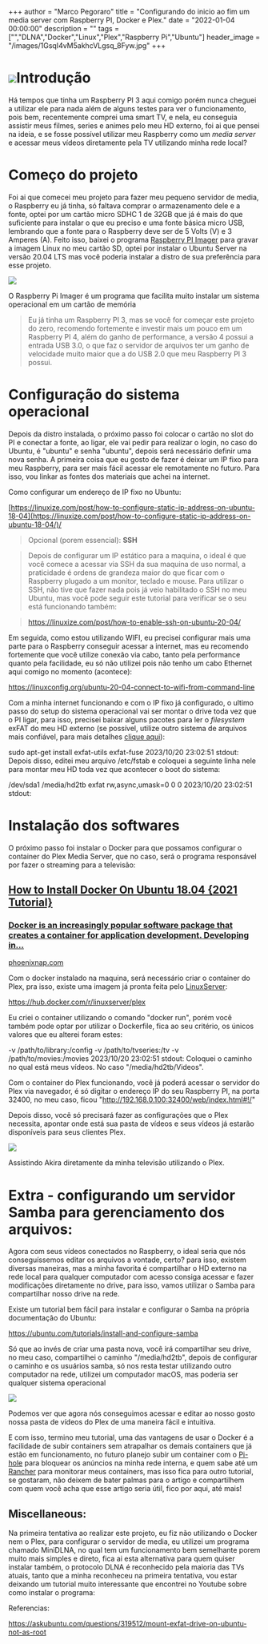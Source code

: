 +++
  author = "Marco Pegoraro"
  title = "Configurando do inicio ao fim um media server com Raspberry PI, Docker e Plex."
  date = "2022-01-04 00:00:00"
  description = ""
  tags = ["","DLNA","Docker","Linux","Plex","Raspberry Pi","Ubuntu"] 
  header_image = "/images/1GsqI4vM5akhcVLgsq_8Fyw.jpg"
+++
  
# ![](/images/1GsqI4vM5akhcVLgsq_8Fyw.jpg)Introdução

Há tempos que tinha um Raspberry PI 3 aqui comigo porém nunca cheguei a utilizar ele para nada além de alguns testes para ver o funcionamento, pois bem, recentemente comprei uma smart TV, e nela, eu conseguia assistir meus filmes, series e animes pelo meu HD externo, foi ai que pensei na ideia, e se fosse possível utilizar meu Raspberry como um _media server_ e acessar meus vídeos diretamente pela TV utilizando minha rede local?

# Começo do projeto

Foi ai que comecei meu projeto para fazer meu pequeno servidor de media, o Raspberry eu já tinha, só faltava comprar o armazenamento dele e a fonte, optei por um cartão micro SDHC 1 de 32GB que já é mais do que suficiente para instalar o que eu preciso e uma fonte básica micro USB, lembrando que a fonte para o Raspberry deve ser de 5 Volts (V) e 3 Amperes (A). Feito isso, baixei o programa [Raspberry PI Imager](https://www.raspberrypi.com/software/) para gravar a imagem Linux no meu cartão SD, optei por instalar o Ubuntu Server na versão 20.04 LTS mas você poderia instalar a distro de sua preferência para esse projeto.

![](/images/1B5bpnaQIwewf35hu6vu2UQ.png)

O Raspberry Pi Imager é um programa que facilita muito instalar um sistema operacional em um cartão de memória

> Eu já tinha um Raspberry PI 3, mas se você for começar este projeto do zero, recomendo fortemente e investir mais um pouco em um Raspberry PI 4, além do ganho de performance, a versão 4 possui a entrada USB 3.0, o que faz o servidor de arquivos ter um ganho de velocidade muito maior que a do USB 2.0 que meu Raspberry PI 3 possui.

# Configuração do sistema operacional

Depois da distro instalada, o próximo passo foi colocar o cartão no slot do PI e conectar a fonte, ao ligar, ele vai pedir para realizar o login, no caso do Ubuntu, é "ubuntu" e senha "ubuntu", depois será necessário definir uma nova senha. A primeira coisa que eu gosto de fazer é deixar um IP fixo para meu Raspberry, para ser mais fácil acessar ele remotamente no futuro. Para isso, vou linkar as fontes dos materiais que achei na internet.

Como configurar um endereço de IP fixo no Ubuntu:

[https://linuxize.com/post/how-to-configure-static-ip-address-on-ubuntu-18-04](https://linuxize.com/post/how-to-configure-static-ip-address-on-ubuntu-18-04/)/

> Opcional (porem essencial): **SSH**

> Depois de configurar um IP estático para a maquina, o ideal é que você comece a acessar via SSH da sua maquina de uso normal, a praticidade é ordens de grandeza maior do que ficar com o Raspberry plugado a um monitor, teclado e mouse. Para utilizar o SSH, não tive que fazer nada pois já veio habilitado o SSH no meu Ubuntu, mas você pode seguir este tutorial para verificar se o seu está funcionando também:

> <https://linuxize.com/post/how-to-enable-ssh-on-ubuntu-20-04/>

Em seguida, como estou utilizando WIFI, eu precisei configurar mais uma parte para o Raspberry conseguir acessar a internet, mas eu recomendo fortemente que você utilize conexão via cabo, tanto pela performance quanto pela facilidade, eu só não utilizei pois não tenho um cabo Ethernet aqui comigo no momento (acontece):

<https://linuxconfig.org/ubuntu-20-04-connect-to-wifi-from-command-line>

Com a minha internet funcionando e com o IP fixo já configurado, o ultimo passo do setup do sistema operacional vai ser montar o drive toda vez que o PI ligar, para isso, precisei baixar alguns pacotes para ler o _filesystem_ exFAT do meu HD externo (se possível, utilize outro sistema de arquivos mais confiável, para mais detalhes [clique aqui](https://askubuntu.com/questions/319512/mount-exfat-drive-on-ubuntu-not-as-root)):

sudo apt-get install exfat-utils exfat-fuse
2023/10/20 23:02:51 stdout: 
Depois disso, editei meu arquivo /etc/fstab e coloquei a seguinte linha nele para montar meu HD toda vez que acontecer o boot do sistema:

/dev/sda1       /media/hd2tb    exfat   rw,async,umask=0 0 0
2023/10/20 23:02:51 stdout: 
# Instalação dos softwares

O próximo passo foi instalar o Docker para que possamos configurar o container do Plex Media Server, que no caso, será o programa responsável por fazer o streaming para a televisão:

## [How to Install Docker On Ubuntu 18.04 {2021 Tutorial}](https://phoenixnap.com/kb/how-to-install-docker-on-ubuntu-18-04?source=post%5Fpage-----3c9b84a9dda5--------------------------------)

### [Docker is an increasingly popular software package that creates a container for application development. Developing in…](https://phoenixnap.com/kb/how-to-install-docker-on-ubuntu-18-04?source=post%5Fpage-----3c9b84a9dda5--------------------------------)

[phoenixnap.com](https://phoenixnap.com/kb/how-to-install-docker-on-ubuntu-18-04?source=post%5Fpage-----3c9b84a9dda5--------------------------------)

  
Com o docker instalado na maquina, será necessário criar o container do Plex, pra isso, existe uma imagem já pronta feita pelo [LinuxServer](https://www.linuxserver.io/):

<https://hub.docker.com/r/linuxserver/plex>

Eu criei o container utilizando o comando "docker run", porém você também pode optar por utilizar o Dockerfile, fica ao seu critério, os únicos valores que eu alterei foram estes:

-v /path/to/library:/config -v /path/to/tvseries:/tv -v /path/to/movies:/movies 
2023/10/20 23:02:51 stdout: 
Coloquei o caminho no qual está meus vídeos. No caso "/media/hd2tb/Videos".

Com o container do Plex funcionando, você já poderá acessar o servidor do Plex via navegador, é só digitar o endereço IP do seu Raspberry PI, na porta 32400, no meu caso, ficou "<http://192.168.0.100:32400/web/index.html#!/>"

Depois disso, você só precisará fazer as configurações que o Plex necessita, apontar onde está sua pasta de vídeos e seus vídeos já estarão disponíveis para seus clientes Plex.

![](/images/1t9h0CGyK6XrUckan6VjsMg.jpg)

Assistindo Akira diretamente da minha televisão utilizando o Plex.

# Extra - configurando um servidor Samba para gerenciamento dos arquivos:

Agora com seus vídeos conectados no Raspberry, o ideal seria que nós conseguíssemos editar os arquivos a vontade, certo? para isso, existem diversas maneiras, mas a minha favorita é compartilhar o HD externo na rede local para qualquer computador com acesso consiga acessar e fazer modificações diretamente no drive, para isso, vamos utilizar o Samba para compartilhar nosso drive na rede.

Existe um tutorial bem fácil para instalar e configurar o Samba na própria documentação do Ubuntu:

<https://ubuntu.com/tutorials/install-and-configure-samba>

Só que ao invés de criar uma pasta nova, você irá compartilhar seu drive, no meu caso, compartilhei o caminho "/media/hd2tb", depois de configurar o caminho e os usuários samba, só nos resta testar utilizando outro computador na rede, utilizei um computador macOS, mas poderia ser qualquer sistema operacional

![](/images/1iNDbly8zpgjdfEluPrvM_w.png)

Podemos ver que agora nós conseguimos acessar e editar ao nosso gosto nossa pasta de vídeos do Plex de uma maneira fácil e intuitiva.

E com isso, termino meu tutorial, uma das vantagens de usar o Docker é a facilidade de subir containers sem atrapalhar os demais containers que já estão em funcionamento, no futuro planejo subir um container com o [Pi-hole](https://pi-hole.net/) para bloquear os anúncios na minha rede interna, e quem sabe até um [Rancher](https://rancher.com/) para monitorar meus containers, mas isso fica para outro tutorial, se gostaram, não deixem de bater palmas para o artigo e compartilhem com quem você acha que esse artigo seria útil, fico por aqui, até mais!

## Miscellaneous:

Na primeira tentativa ao realizar este projeto, eu fiz não utilizando o Docker nem o Plex, para configurar o servidor de media, eu utilizei um programa chamado MiniDLNA, no qual tem um funcionamento bem semelhante porem muito mais simples e direto, fica ai esta alternativa para quem quiser instalar também, o protocolo DLNA é reconhecido pela maioria das TVs atuais, tanto que a minha reconheceu na primeira tentativa, vou estar deixando um tutorial muito interessante que encontrei no Youtube sobre como instalar o programa:

  
Referencias:

<https://askubuntu.com/questions/319512/mount-exfat-drive-on-ubuntu-not-as-root>